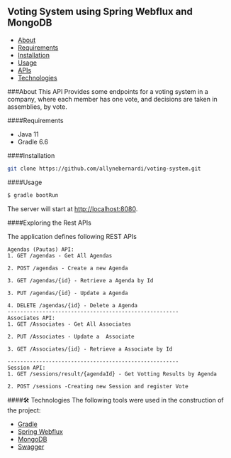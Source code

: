 ## Voting System using Spring Webflux and MongoDB
<!--ts-->
   * [About](#About)
   * [Requirements](#Requirements)
   * [Installation](#Installation)
   * [Usage](#Usage)
   * [APIs](#APIs )
   * [Technologies](#Technologies)

<!--te-->

###About
 This API Provides some endpoints for a voting system in a company, where each member has one vote, and decisions are taken in assemblies, by vote.

####Requirements
 - Java 11
 - Gradle 6.6
 
####Installation
  ```bash
  git clone https://github.com/allynebernardi/voting-system.git
  ```
  
####Usage
   ```bash
   $ gradle bootRun
   ```
The server will start at <http://localhost:8080>.

####Exploring the Rest APIs

The application defines following REST APIs

```
Agendas (Pautas) API:
1. GET /agendas - Get All Agendas

2. POST /agendas - Create a new Agenda

3. GET /agendas/{id} - Retrieve a Agenda by Id

3. PUT /agendas/{id} - Update a Agenda

4. DELETE /agendas/{id} - Delete a Agenda
------------------------------------------------------
Associates API:
1. GET /Associates - Get All Associates

2. PUT /Associates - Update a  Associate

3. GET /Associates/{id} - Retrieve a Associate by Id

------------------------------------------------------
Session API:
1. GET /sessions/result/{agendaId} - Get Votting Results by Agenda

2. POST /sessions -Creating new Session and register Vote
 ```


####🛠 Technologies 
The following tools were used in the construction of the project:

- [Gradle](https://docs.gradle.org)
- [Spring Webflux](https://docs.spring.io/spring-framework/docs/current/spring-framework-reference/web-reactive.html)
- [MongoDB](https://docs.spring.io/spring-boot/docs/2.3.4.RELEASE/reference/htmlsingle/#boot-features-mongodb)
- [Swagger](https://swagger.io/)

